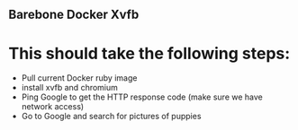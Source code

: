 Barebone Docker Xvfb
--------------------
This should take the following steps:
=====================================
* Pull current Docker ruby image
* install xvfb and chromium
* Ping Google to get the HTTP response code (make sure we have network access)
* Go to Google and search for pictures of puppies
